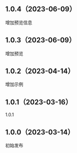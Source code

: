 ## 1.0.4（2023-06-09）
增加预览信息
## 1.0.3（2023-06-09）
增加预览
## 1.0.2（2023-04-14）
增加示例
## 1.0.1（2023-03-16）
1.0.1
## 1.0.0（2023-03-14）
初始发布
